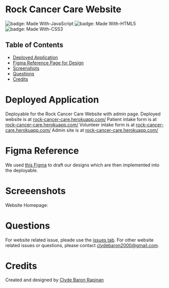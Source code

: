 # Rock Cancer Care Website

![badge: Made With-JavaScript](https://img.shields.io/badge/Made%20With-JavaScript-Yellow)  ![badge: Made With-HTML5](https://img.shields.io/badge/Made%20With-HTML5-Yellow) ![badge: Made With-CSS3](https://img.shields.io/badge/Made%20With-CSS3-Yellow)


## Table of Contents
* [Deployed Application](https://github.com/clydebaron2000/rock_cancer_care#deployed-application)</br>
* [Figma Reference Page for Design](https://github.com/clydebaron2000/rock_cancer_care#figma-reference)</br>
* [Screenshots](https://github.com/clydebaron2000/rock_cancer_care#figma-reference)</br>
* [Questions](https://github.com/clydebaron2000/rock_cancer_care#figma-reference)</br>
* [Credits](https://github.com/clydebaron2000/rock_cancer_care#credits)</br>

# Deployed Application

Deployable for the Rock Cancer Care Website with admin page.
Deployed website is at [rock-cancer-care.herokuapp.com/](https://rock-cancer-care.herokuapp.com/)
Patient intake form is at [rock-cancer-care.herokuapp.com/](https://rock-cancer-care.herokuapp.com/patient-form)
Volunteer intake form is at [rock-cancer-care.herokuapp.com/](https://rock-cancer-care.herokuapp.com/volunteer-form)
Admin site is at [rock-cancer-care.herokuapp.com/](https://rock-cancer-care.herokuapp.com/admin)

# Figma Reference

We used [this Figma](https://www.figma.com/embed?embed_host=share&url=https%3A%2F%2Fwww.figma.com%2Ffile%2Fls9neorc8K7ErcGCHoFTvd%2FRock-Cancer-Care-Admin-Server-and-Interface-Planning") to draft our designs which are then implemented into the deployable. 

# Screeenshots

Website Homepage:

# Questions

For website related issue, pleade use the [issues
tab](https://github.com/clydebaron2000/rock_cancer_care/issues).
For other website related issues or questions, please contact
[clydebaron2000@gmail.com](clydebaron2000@gmail.com).

# Credits 

Created and designed by [Clyde Baron Rapinan](https://github.com/clydebaron2000)
